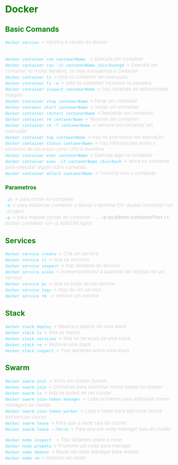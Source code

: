 # Docker

## Basic Comands

`docker version` -> Verifica a versão do docker <br>
<br>

`docker container run contanerName ` -> Executa um container <br>
`docker container run -it contanerName /bin/bashgd` -> Executa um container no modo iterativo, ou seja acessamos o container <br>
`docker container ls` -> lista os container em execução <br>
`docker container ls -a` -> lista os container inclusive os parados <br>
`docker container inspect contanerName` -> traz detalhes de determinada imagem <br>
`docker container stop contanerName` ->  Parar um container<br>
`docker contaner start contanerName` -> iniciar um container <br>
`docker container restart contanerName` -> Restartar um container<br>
`docker container rm contanerName` -> Remove um container<br>
`docker container rm -f contanerName` -> remove um container em execução<br>
`docker container top contanerName` -> traz os processos em execução <br>
`docker container status contanerName` -> traz informações sobre o consumo de recursos como CPU e memória<br>
`docker container exec contanerName` -> Executa algo no container<br>
`docker container exec -it contanerName /bin/bash` -> entra no container para executar algum outro comando.<br>
`docker container attach contanerName` -> Conecta com o container<br>

### Parametros

`-it` -> para entrar no container <br>
`-d` -> para instanciar container e liberar o terminal EX: *docker container run -d nginx* <br>
`-p` -> para mapear portas do container - **... -p localhost:containerPort** *ex: docker container run -p 8080:80 nginx* <br>


## Services

`docker service create` -> Cria um service <br>
`docker service ls` -> lista os serviços <br>
`docker service inspect` -> traz detalhes do service <br>
`docker service scale` -> Aumenta/diminui a quantide de réplicas de um serviço <br>
`docker service ps` -> lista os pogs de um service <br>
`docker service logs` -> logs de um service <br>
`docker service rm ` -> remove um service <br>


## Stack

`docker stack deploy` -> Realiza o deploy de uma stack <br>
`docker stack ls` -> lista as stacks <br>
`docker stack services` -> lista os services de uma stack <br>
`docker stack rm` -> Remove uma stack <br>
`docker stack inspect` -> Traz detalhes sobre uma stack <br>


## Swarm

`docker swarm init` -> inicia um cluster Swarm <br>
`docker swarm join` -> Comando para adicionar novos nodes no cluster <br>
`docker swarm ls` -> lista os nodes de um cluster <br>
`docker swarm join-token manager` -> Lista os tokens para adicionar novos managers ao cluster <br>
`docker swarm join-token worker` -> Lista o token para adicionar novos workers ao cluster  <br>
`docker swarm leave` -> Para que o node saia do cluster <br>
`docker swarm leave --force` -> Para que um node manager saia do cluster 
<br>

`docker node inspect ` -> Traz detalhes sobre o node <br>
`docker node promote` -> Promove um node para manager <br>
`docker node demote` -> Muda um node manager para worker <br>
`docker node rm` -> Remove um node <br>
<br>




<style>
code {
  color: #4ED0FB
}

h1, h2, h3 {
  color: green
}

body{
    color: #D3D3D3;
    font-size: 15px
}

</style>